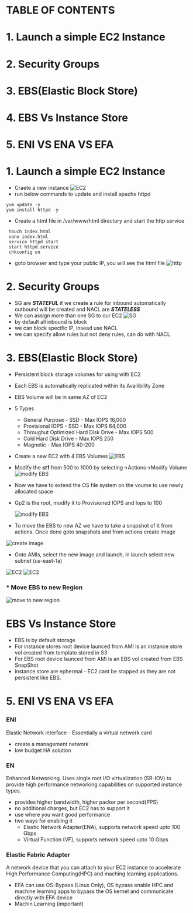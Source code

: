 # TABLE OF CONTENTS
# 1. Launch a simple EC2 Instance
# 2. Security Groups
# 3. EBS(Elastic Block Store)
# 4. EBS Vs Instance Store
# 5. ENI VS ENA VS EFA


# 1. Launch a simple EC2 Instance
  * Craete a new instance
  ![EC2](https://github.com/jawad1989/aws-solution-architect/blob/master/EC2/images/1-Create%20Ec2.PNG)
  * run below commands to update and install apache httpd
  ```
  yum update -y
  yum install httpd -y
  ```
  * Create a html file in /var/www/html directory and start the http service
  ```
   touch index.html
   nano index.html
   service httpd start
   start httpd.service
   chkconfig on
  ```
  * goto browser and type your public IP, you will see the html file
  ![http](https://github.com/jawad1989/aws-solution-architect/blob/master/EC2/images/2%20-%20httpd.PNG)


# 2. Security Groups
  * SG are ***STATEFUL*** if we create a rule for inbound automatically outbound will be created and NACL are ***STATELESS***
  * We can assign more than one SG to our EC2
    ![SG](https://github.com/jawad1989/aws-solution-architect/blob/master/EC2/images/3%20-%20SG.PNG)
  * by default all inbound is block
  * we can block specific IP, insead use NACL
  * we can specify allow rules but not deny rules, can do with NACL


# 3. EBS(Elastic Block Store)
  * Persistent block storage volumes for using with EC2
  * Each EBS is automatically replicated within its Availibility Zone
  * EBS Volume will be in same AZ of EC2
  * 5 Types
    * General Purpose - SSD - Max IOPS 16,000
    * Provisional IOPS - SSD - Max IOPS 64,000
    * Throughut Optimized Hard Disk Drive  - Max IOPS 500
    * Cold Hard Disk Drive - Max IOPS 250
    * Magnetic - Max IOPS 40-200 
  * Create a new EC2 with 4 EBS Volumes
    ![EBS](https://github.com/jawad1989/aws-solution-architect/blob/master/EC2/images/4%20-%20EBS.PNG)
  * Modify the ***st1*** from 500 to 1000 by selecting->Actions->Modify Volume
    ![modify EBS](https://github.com/jawad1989/aws-solution-architect/blob/master/EC2/images/5%20-%20EBS.PNG)
  * Now we have to extend the OS file system on the voume to use newly allocated space
  * Gp2 is the root, modify it to Provisioned IOPS and Iops to 100
  
    ![modify EBS](https://github.com/jawad1989/aws-solution-architect/blob/master/EC2/images/6%20-EBS.PNG)
  
  * To move the EBS to new AZ we have to take a snapshot of it from actions. Once done goto snapshots and from actions create image 
  
  ![create image](https://github.com/jawad1989/aws-solution-architect/blob/master/EC2/images/7-%20Snapshot.PNG)
  
  * Goto AMIs, select the new image and launch, in launch select new subnet (us-east-1a)
  
  ![EC2](https://github.com/jawad1989/aws-solution-architect/blob/master/EC2/images/8%20-%20AMI.PNG)
  ![EC2](https://github.com/jawad1989/aws-solution-architect/blob/master/EC2/images/9%20-%20AMI.PNG)
    
  ### * Move EBS to new Region
    
  ![move to new region](https://github.com/jawad1989/aws-solution-architect/blob/master/EC2/images/10%20-%20Move%20EBS%20to%20new%20Region.PNG)
    
  # EBS Vs Instance Store
   * EBS is by default storage
   * For instance stores root device launced from AMI is an instance store vol created from template stored in S3
   * For EBS root device launced from AMI is an EBS vol created from EBS SnapShot
   * instance store are ephermal - EC2 cant be stopped as they are not persistent like EBS.


# 5. ENI VS ENA VS EFA
### ENI
 Elastic Network interface - Essentially a virtual network card
 * create a management network
 * low budget HA solution
 
### EN
 Enhanced Networking. Uses single root I/O virtualization (SR-IOV) to provide high performance networking capabilities on supported instance types.
  * provides higher bandwidth, higher packer per second(PPS)
  * no additional charges, but EC2 has to support it
  * use where you want good performance
  * two ways for enabling it
    * Elastic Network Adapter(ENA), supports network speed upto 100 Gbps
    * Virtual Function (VF), supports network speed upto 10 Gbps
    
### Elastic Fabric Adapter
 A network device that you can attach to your EC2 instance to accelerate High Performance Computing(HPC) and maching learning applications.
 * EFA can use OS-Bypass (Linux Only), OS bypass enable HPC and machine learning apps to bypass the OS kernel and communicate directly with EFA device
 * Machin Learning (important)
